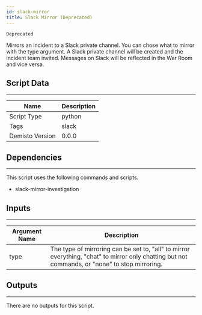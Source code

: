 ```yaml
---
id: slack-mirror
title: Slack Mirror (Deprecated)
---
```


`Deprecated`

Mirrors an incident to a Slack private channel. You can chose what to mirror with the type argument. A Slack private channel will be created and the incident team invited. Messages on Slack will be reflected in the War Room and vice versa.

## Script Data
---

| **Name** | **Description** |
| --- | --- |
| Script Type | python |
| Tags | slack |
| Demisto Version | 0.0.0 |

## Dependencies
---
This script uses the following commands and scripts.
* slack-mirror-investigation

## Inputs
---

| **Argument Name** | **Description** |
| --- | --- |
| type | The type of mirroring can be set to, "all" to mirror everything, "chat" to mirror only chatting but not commands, or "none" to stop mirroring. |

## Outputs
---
There are no outputs for this script.
